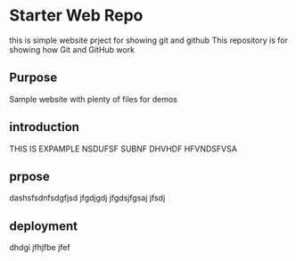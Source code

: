 # Starter Web Repo
this is simple website prject for showing git and github
This repository is for showing how Git and GitHub work

## Purpose

Sample website with plenty of files for demos
## introduction
 THIS IS EXPAMPLE NSDUFSF SUBNF DHVHDF HFVNDSFVSA

## prpose
dashsfsdnfsdgfjsd jfgdjgdj jfgdsjfgsaj jfsdj

## deployment
dhdgi jfhjfbe jfef 
